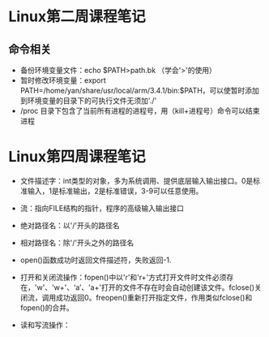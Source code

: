 # Linux第二周课程笔记
## 命令相关
- 备份环境变量文件：echo $PATH>path.bk （学会'>'的使用）
- 暂时修改环境变量：export PATH=/home/yan/share/usr/local/arm/3.4.1/bin:$PATH，可以使暂时添加到环境变量的目录下的可执行文件无须加'./'
- /proc 目录下包含了当前所有进程的进程号，用（kill+进程号）命令可以结束进程


# Linux第四周课程笔记
- 文件描述字：int类型的对象，多为系统调用、提供底层输入输出接口。0是标准输入，1是标准输出，2是标准错误，3-9可以任意使用。
- 流：指向FILE结构的指针，程序的高级输入输出接口

- 绝对路径名：以'/'开头的路径名
- 相对路径名：除'/'开头之外的路径名

- open()函数成功时返回文件描述符，失败返回-1.

- 打开和关闭流操作：fopen()中以'r'和'r+'方式打开文件时文件必须存在，'w'、'w+'、‘a’、'a+'打开的文件不存在时会自动创建该文件。fclose()关闭流，调用成功返回0。freopen()重新打开指定文件，作用类似fclose()和fopen()的合并。
- 读和写流操作：
